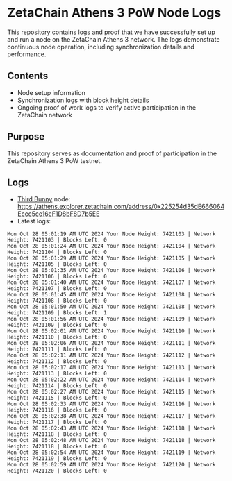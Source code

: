 # ZetaChain Athens 3 PoW Node Logs
This repository contains logs and proof that we have successfully set up and run a node on the ZetaChain Athens 3 network. The logs demonstrate continuous node operation, including synchronization details and performance.

## Contents
- Node setup information
- Synchronization logs with block height details
- Ongoing proof of work logs to verify active participation in the ZetaChain network

## Purpose
This repository serves as documentation and proof of participation in the ZetaChain Athens 3 PoW testnet.

## Logs

- [Third Bunny](https://thirdbunny.xyz/) node: https://athens.explorer.zetachain.com/address/0x225254d35dE666064Eccc5ce16eF1D8bF8D7b5EE
- Latest logs:
```
Mon Oct 28 05:01:19 AM UTC 2024 Your Node Height: 7421103 | Network Height: 7421103 | Blocks Left: 0
Mon Oct 28 05:01:24 AM UTC 2024 Your Node Height: 7421104 | Network Height: 7421104 | Blocks Left: 0
Mon Oct 28 05:01:29 AM UTC 2024 Your Node Height: 7421105 | Network Height: 7421105 | Blocks Left: 0
Mon Oct 28 05:01:35 AM UTC 2024 Your Node Height: 7421106 | Network Height: 7421106 | Blocks Left: 0
Mon Oct 28 05:01:40 AM UTC 2024 Your Node Height: 7421107 | Network Height: 7421107 | Blocks Left: 0
Mon Oct 28 05:01:45 AM UTC 2024 Your Node Height: 7421108 | Network Height: 7421108 | Blocks Left: 0
Mon Oct 28 05:01:50 AM UTC 2024 Your Node Height: 7421108 | Network Height: 7421109 | Blocks Left: 1
Mon Oct 28 05:01:56 AM UTC 2024 Your Node Height: 7421109 | Network Height: 7421109 | Blocks Left: 0
Mon Oct 28 05:02:01 AM UTC 2024 Your Node Height: 7421110 | Network Height: 7421110 | Blocks Left: 0
Mon Oct 28 05:02:06 AM UTC 2024 Your Node Height: 7421111 | Network Height: 7421111 | Blocks Left: 0
Mon Oct 28 05:02:11 AM UTC 2024 Your Node Height: 7421112 | Network Height: 7421112 | Blocks Left: 0
Mon Oct 28 05:02:17 AM UTC 2024 Your Node Height: 7421113 | Network Height: 7421113 | Blocks Left: 0
Mon Oct 28 05:02:22 AM UTC 2024 Your Node Height: 7421114 | Network Height: 7421114 | Blocks Left: 0
Mon Oct 28 05:02:27 AM UTC 2024 Your Node Height: 7421115 | Network Height: 7421115 | Blocks Left: 0
Mon Oct 28 05:02:33 AM UTC 2024 Your Node Height: 7421116 | Network Height: 7421116 | Blocks Left: 0
Mon Oct 28 05:02:38 AM UTC 2024 Your Node Height: 7421117 | Network Height: 7421117 | Blocks Left: 0
Mon Oct 28 05:02:43 AM UTC 2024 Your Node Height: 7421118 | Network Height: 7421118 | Blocks Left: 0
Mon Oct 28 05:02:48 AM UTC 2024 Your Node Height: 7421118 | Network Height: 7421118 | Blocks Left: 0
Mon Oct 28 05:02:54 AM UTC 2024 Your Node Height: 7421119 | Network Height: 7421119 | Blocks Left: 0
Mon Oct 28 05:02:59 AM UTC 2024 Your Node Height: 7421120 | Network Height: 7421120 | Blocks Left: 0
```
